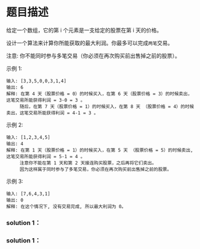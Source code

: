 # 题目描述
给定一个数组，它的第 i 个元素是一支给定的股票在第 i 天的价格。

设计一个算法来计算你所能获取的最大利润。你最多可以完成`两笔`交易。

注意: 你不能同时参与多笔交易（你必须在再次购买前出售掉之前的股票）。

示例 1:

    输入: [3,3,5,0,0,3,1,4]
    输出: 6
    解释: 在第 4 天（股票价格 = 0）的时候买入，在第 6 天（股票价格 = 3）的时候卖出，这笔交易所能获得利润 = 3-0 = 3 。
         随后，在第 7 天（股票价格 = 1）的时候买入，在第 8 天 （股票价格 = 4）的时候卖出，这笔交易所能获得利润 = 4-1 = 3 。
示例 2:

    输入: [1,2,3,4,5]
    输出: 4
    解释: 在第 1 天（股票价格 = 1）的时候买入，在第 5 天 （股票价格 = 5）的时候卖出, 这笔交易所能获得利润 = 5-1 = 4 。   
         注意你不能在第 1 天和第 2 天接连购买股票，之后再将它们卖出。   
         因为这样属于同时参与了多笔交易，你必须在再次购买前出售掉之前的股票。
示例 3:

    输入: [7,6,4,3,1] 
    输出: 0 
    解释: 在这个情况下, 没有交易完成, 所以最大利润为 0。   
    
### solution 1：

### solution 1：